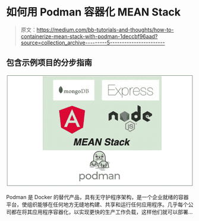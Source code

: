 # 如何用 Podman 容器化 MEAN Stack

> 原文：<https://medium.com/bb-tutorials-and-thoughts/how-to-containerize-mean-stack-with-podman-1deccbf96aad?source=collection_archive---------5----------------------->

## 包含示例项目的分步指南

![](img/24b3fb318d0de7ae99765a6f64fd2d6d.png)

Podman 是 Docker 的替代产品，具有无守护程序架构，是一个企业就绪的容器平台，使组织能够在任何地方无缝地构建、共享和运行任何应用程序。几乎每个公司都在将其应用程序容器化，以实现更快的生产工作负载，这样他们就可以部署…